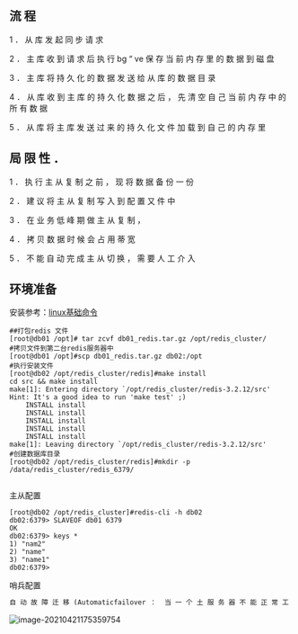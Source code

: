 



## 流 程 

1 ． 从 库 发 起 同 步 请 求 

2 ． 主 库 收 到 请 求 后 执 行 bg “ ve 保 存 当 前 内 存 里 的 数 据 到 磁 盘 

3 ． 主 库 将 持 久 化 的 数 据 发 送 给 从 库 的 数 据 目 录 

4 ． 从 库 收 到 主 库 的 持 久 化 数 据 之 后 ， 先 清 空 自 己 当 前 内 存 中 的 所 有 数 据 

5 ． 从 库 将 主 库 发 送 过 来 的 持 久 化 文 件 加 载 到 自 己 的 内 存 里 

## 局 限 性 ． 

1 ． 执 行 主 从 复 制 之 前 ， 现 将 数 据 备 份 一 份 

2 ． 建 议 将 主 从 复 制 写 入 到 配 置 又 件 中 

3 ． 在 业 务 低 峰 期 做 主 从 复 制 ， 

4 ． 拷 贝 数 据 时 候 会 占 用 蒂 宽 

5 ． 不 能 自 动 完 成 主 从 切 换 ， 需 要 人 工 介 入 

## 环境准备

安装参考：[linux基础命令](linux/commond.md)

``` shell
##打包redis 文件
[root@db01 /opt]# tar zcvf db01_redis.tar.gz /opt/redis_cluster/
#拷贝文件到第二台redis服务器中
[root@db01 /opt]#scp db01_redis.tar.gz db02:/opt
#执行安装文件
[root@db02 /opt/redis_cluster/redis]#make install
cd src && make install
make[1]: Entering directory `/opt/redis_cluster/redis-3.2.12/src'
Hint: It's a good idea to run 'make test' ;)
    INSTALL install
    INSTALL install
    INSTALL install
    INSTALL install
    INSTALL install
make[1]: Leaving directory `/opt/redis_cluster/redis-3.2.12/src'
#创建数据库目录
[root@db02 /opt/redis_cluster/redis]#mkdir -p /data/redis_cluster/redis_6379/


```

主从配置

``` shell
[root@db02 /opt/redis_cluster]#redis-cli -h db02
db02:6379> SLAVEOF db01 6379
OK
db02:6379> keys *
1) "nam2"
2) "name"
3) "name1"
db02:6379> 
```

哨兵配置

```reStructuredText
自 动 故 障 迁 移 (Automaticfailover ：  当 一 个 土 服 务 器 不 能 正 常 工 作 时 ， Sentinel 会 廾 始 一 钦 自 动 故 障 迁 移 操 作 ， 它 会 将 失 效 王 务 器 的 其 中 一 个 从  务 器 升 级 为 新 的 主 务 器 ， # 让 失 效 主 服 务 的 其 他 从 服 务 器 改 为 复 制 新 的 主 服 务 器 ； 当 客 户 端 试 图 莲 接 失  效 的 主 务 器 时 ， 集 群 也 会 向 客 户 端 返 回 新 主 服 务 器 的 地 址 ， 使 得 集 群 可 以 使 用 新 主 服 务 器 代 替 失 牖 务 器 
```

![image-20210421175359754](C:%5CUsers%5Chades%5CAppData%5CRoaming%5CTypora%5Ctypora-user-images%5Cimage-20210421175359754.png)